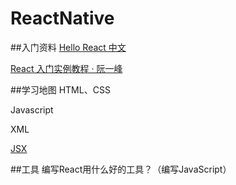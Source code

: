 # ReactNative

##入门资料
[Hello React 中文](http://reactjs.cn/react/index.html)

[React 入门实例教程 · 阮一峰](http://www.ruanyifeng.com/blog/2015/03/react.html)

##学习地图
HTML、CSS

Javascript

XML

[JSX](http://reactjs.cn/react/docs/jsx-in-depth.html)

##工具
编写React用什么好的工具？（编写JavaScript）
